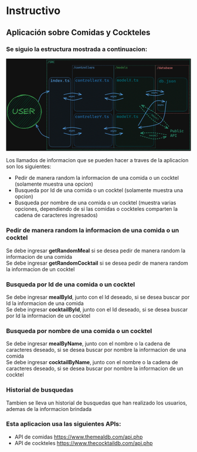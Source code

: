 # Instructivo
## Aplicación sobre Comidas y Cockteles

### Se siguio la estructura mostrada a continuacion:
<img src="https://raw.githubusercontent.com/LalyAprendiendo/challenges-12-07-2024/main/consigna/modelo%20challenge.png">

Los llamados de informacion que se pueden hacer a traves de la aplicacion son los siguientes:
* Pedir de manera random la informacion de una comida o un cocktel (solamente muestra una opcion)
* Busqueda por Id de una comida o un cocktel (solamente muestra una opcion)
* Busqueda por nombre de una comida o un cocktel (muestra varias opciones, dependiendo de si las comidas o cockteles comparten la cadena de caracteres ingresados)

### Pedir de manera random la informacion de una comida o un cocktel
Se debe ingresar **getRandomMeal** si se desea pedir de manera random la informacion de una comida  
Se debe ingresar **getRandomCocktail** si se desea pedir de manera random la informacion de un cocktel

### Busqueda por Id de una comida o un cocktel
Se debe ingresar **mealById**, junto con el Id deseado, si se desea buscar por Id la informacion de una comida  
Se debe ingresar **cocktailById**, junto con el Id deseado, si se desea buscar por Id la informacion de un cocktel

### Busqueda por nombre de una comida o un cocktel
Se debe ingresar **mealByName**, junto con el nombre o la cadena de caracteres deseado, si se desea buscar por nombre la informacion de una comida  
Se debe ingresar **cocktailByName**, junto con el nombre o la cadena de caracteres deseado, si se desea buscar por nombre la informacion de un cocktel

### Historial de busquedas
Tambien se lleva un historial de busquedas que han realizado los usuarios, ademas de la informacion brindada

### Esta aplicacion usa las siguientes APIs:
* API de comidas https://www.themealdb.com/api.php
* API de cockteles https://www.thecocktaildb.com/api.php